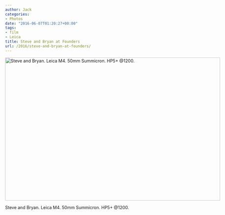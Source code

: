 ```yaml
---
author: Jack
categories:
- Photos
date: "2016-06-07T01:20:27+00:00"
tags:
- film
- Leica
title: Steve and Bryan at Founders
url: /2016/steve-and-bryan-at-founders/
---
```


<div id="attachment_5271" style="width: 710px" class="wp-caption alignright">
  <img class="size-large wp-image-5271" src="/img/2016/06/2016-Roll-017_06_Steve-and-Bryan-1024x682.jpg" alt="Steve and Bryan. Leica M4. 50mm Summicron. HP5+ @1200." width="700" height="466" srcset="/img/2016/06/2016-Roll-017_06_Steve-and-Bryan.jpg 1024w, /img/2016/06/2016-Roll-017_06_Steve-and-Bryan-300x200.jpg 300w, /img/2016/06/2016-Roll-017_06_Steve-and-Bryan-768x512.jpg 768w, /img/2016/06/2016-Roll-017_06_Steve-and-Bryan-700x466.jpg 700w" sizes="(max-width: 700px) 100vw, 700px" />
  
  <p class="wp-caption-text">
    Steve and Bryan. Leica M4. 50mm Summicron. HP5+ @1200.
  </p>
</div>

&nbsp;

&nbsp;
